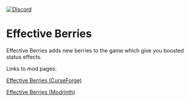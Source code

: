 [![Discord](https://img.shields.io/discord/1277988643763388448?style=flat&logo=discord&logoColor=white&label=Discord&color=%235865F2)](https://discord.gg/AtGgYPc8mG)


# Effective Berries
Effective Berries adds new berries to the game which give you boosted status effects.

Links to mod pages:

[Effective Berries (CurseForge)]()

[Effective Berries (Modrinth)]()
